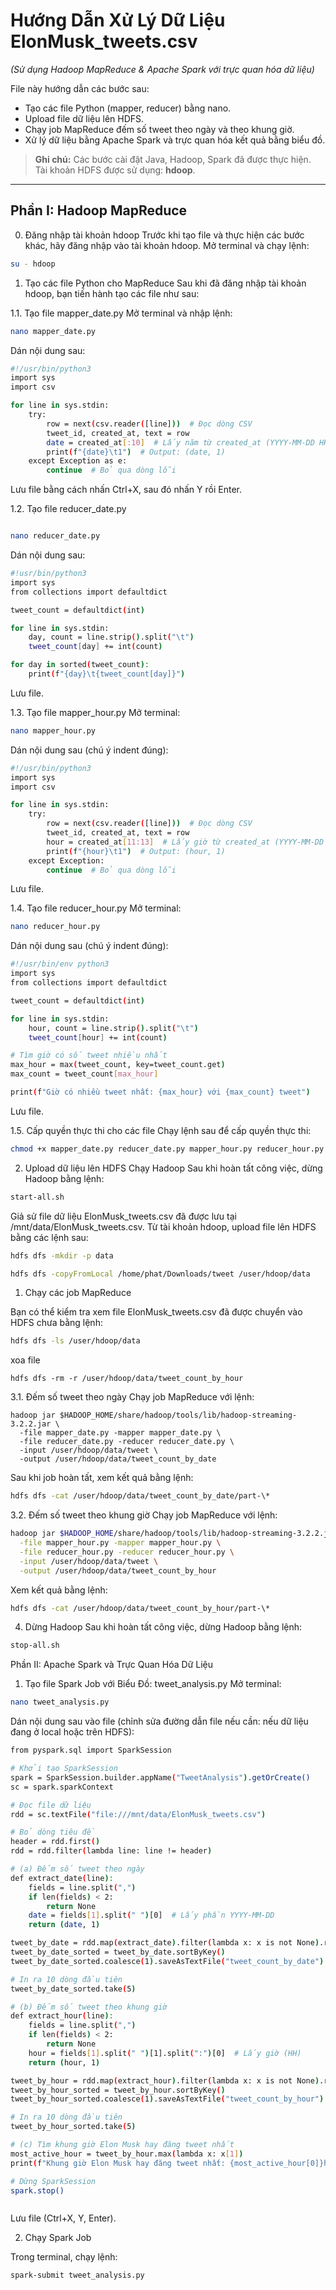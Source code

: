 # Hướng Dẫn Xử Lý Dữ Liệu ElonMusk_tweets.csv

_(Sử dụng Hadoop MapReduce & Apache Spark với trực quan hóa dữ liệu)_

File này hướng dẫn các bước sau:

- Tạo các file Python (mapper, reducer) bằng nano.
- Upload file dữ liệu lên HDFS.
- Chạy job MapReduce đếm số tweet theo ngày và theo khung giờ.
- Xử lý dữ liệu bằng Apache Spark và trực quan hóa kết quả bằng biểu đồ.

> **Ghi chú:** Các bước cài đặt Java, Hadoop, Spark đã được thực hiện.  
> Tài khoản HDFS được sử dụng: **hdoop**.

---

## Phần I: Hadoop MapReduce

0. Đăng nhập tài khoản hdoop
   Trước khi tạo file và thực hiện các bước khác, hãy đăng nhập vào tài khoản hdoop. Mở terminal và chạy lệnh:

```bash
su - hdoop
```

1. Tạo các file Python cho MapReduce
   Sau khi đã đăng nhập tài khoản hdoop, bạn tiến hành tạo các file như sau:

1.1. Tạo file mapper_date.py
Mở terminal và nhập lệnh:

```bash
nano mapper_date.py
```

Dán nội dung sau:

```bash
#!/usr/bin/python3
import sys
import csv

for line in sys.stdin:
    try:
        row = next(csv.reader([line]))  # Đọc dòng CSV
        tweet_id, created_at, text = row
        date = created_at[:10]  # Lấy năm từ created_at (YYYY-MM-DD HH:MM:SS)
        print(f"{date}\t1")  # Output: (date, 1)
    except Exception as e:
        continue  # Bỏ qua dòng lỗi
```

Lưu file bằng cách nhấn Ctrl+X, sau đó nhấn Y rồi Enter.

1.2. Tạo file reducer_date.py

```bash

nano reducer_date.py
```

Dán nội dung sau:

```bash
#!usr/bin/python3
import sys
from collections import defaultdict

tweet_count = defaultdict(int)

for line in sys.stdin:
    day, count = line.strip().split("\t")
    tweet_count[day] += int(count)

for day in sorted(tweet_count):
    print(f"{day}\t{tweet_count[day]}")
```

Lưu file.

1.3. Tạo file mapper_hour.py
Mở terminal:

```bash
nano mapper_hour.py
```

Dán nội dung sau (chú ý indent đúng):

```bash
#!/usr/bin/python3
import sys
import csv

for line in sys.stdin:
    try:
        row = next(csv.reader([line]))  # Đọc dòng CSV
        tweet_id, created_at, text = row
        hour = created_at[11:13]  # Lấy giờ từ created_at (YYYY-MM-DD HH:MM:SS)
        print(f"{hour}\t1")  # Output: (hour, 1)
    except Exception:
        continue  # Bỏ qua dòng lỗi

```

Lưu file.

1.4. Tạo file reducer_hour.py
Mở terminal:

```bash
nano reducer_hour.py
```

Dán nội dung sau (chú ý indent đúng):

```bash
#!/usr/bin/env python3
import sys
from collections import defaultdict

tweet_count = defaultdict(int)

for line in sys.stdin:
    hour, count = line.strip().split("\t")
    tweet_count[hour] += int(count)

# Tìm giờ có số tweet nhiều nhất
max_hour = max(tweet_count, key=tweet_count.get)
max_count = tweet_count[max_hour]

print(f"Giờ có nhiều tweet nhất: {max_hour} với {max_count} tweet")

```

Lưu file.

1.5. Cấp quyền thực thi cho các file
Chạy lệnh sau để cấp quyền thực thi:

```bash
chmod +x mapper_date.py reducer_date.py mapper_hour.py reducer_hour.py
```

2. Upload dữ liệu lên HDFS
   Chạy Hadoop
   Sau khi hoàn tất công việc, dừng Hadoop bằng lệnh:

```bash
start-all.sh
```

Giả sử file dữ liệu ElonMusk_tweets.csv đã được lưu tại /mnt/data/ElonMusk_tweets.csv. Từ tài khoản hdoop, upload file lên HDFS bằng các lệnh sau:

```bash
hdfs dfs -mkdir -p data
```

```bash
hdfs dfs -copyFromLocal /home/phat/Downloads/tweet /user/hdoop/data
```

1. Chạy các job MapReduce

Bạn có thể kiểm tra xem file ElonMusk_tweets.csv đã được chuyển vào HDFS chưa bằng lệnh:

```bash
hdfs dfs -ls /user/hdoop/data
```

xoa file

```
hdfs dfs -rm -r /user/hdoop/data/tweet_count_by_hour
```

3.1. Đếm số tweet theo ngày
Chạy job MapReduce với lệnh:

```
hadoop jar $HADOOP_HOME/share/hadoop/tools/lib/hadoop-streaming-3.2.2.jar \
  -file mapper_date.py -mapper mapper_date.py \
  -file reducer_date.py -reducer reducer_date.py \
  -input /user/hdoop/data/tweet \
  -output /user/hdoop/data/tweet_count_by_date

```

Sau khi job hoàn tất, xem kết quả bằng lệnh:

```bash
hdfs dfs -cat /user/hdoop/data/tweet_count_by_date/part-\*
```

3.2. Đếm số tweet theo khung giờ
Chạy job MapReduce với lệnh:

```bash
hadoop jar $HADOOP_HOME/share/hadoop/tools/lib/hadoop-streaming-3.2.2.jar \
  -file mapper_hour.py -mapper mapper_hour.py \
  -file reducer_hour.py -reducer reducer_hour.py \
  -input /user/hdoop/data/tweet \
  -output /user/hdoop/data/tweet_count_by_hour
```

Xem kết quả bằng lệnh:

```bash
hdfs dfs -cat /user/hdoop/data/tweet_count_by_hour/part-\*
```

4. Dừng Hadoop
   Sau khi hoàn tất công việc, dừng Hadoop bằng lệnh:

```bash
stop-all.sh
```

Phần II: Apache Spark và Trực Quan Hóa Dữ Liệu

1. Tạo file Spark Job với Biểu Đồ: tweet_analysis.py
   Mở terminal:

```bash
nano tweet_analysis.py
```

Dán nội dung sau vào file (chỉnh sửa đường dẫn file nếu cần: nếu dữ liệu đang ở local hoặc trên HDFS):

```bash
from pyspark.sql import SparkSession

# Khởi tạo SparkSession
spark = SparkSession.builder.appName("TweetAnalysis").getOrCreate()
sc = spark.sparkContext

# Đọc file dữ liệu
rdd = sc.textFile("file:///mnt/data/ElonMusk_tweets.csv")

# Bỏ dòng tiêu đề
header = rdd.first()
rdd = rdd.filter(lambda line: line != header)

# (a) Đếm số tweet theo ngày
def extract_date(line):
    fields = line.split(",")
    if len(fields) < 2:
        return None
    date = fields[1].split(" ")[0]  # Lấy phần YYYY-MM-DD
    return (date, 1)

tweet_by_date = rdd.map(extract_date).filter(lambda x: x is not None).reduceByKey(lambda a, b: a + b)
tweet_by_date_sorted = tweet_by_date.sortByKey()
tweet_by_date_sorted.coalesce(1).saveAsTextFile("tweet_count_by_date")

# In ra 10 dòng đầu tiên
tweet_by_date_sorted.take(5)

# (b) Đếm số tweet theo khung giờ
def extract_hour(line):
    fields = line.split(",")
    if len(fields) < 2:
        return None
    hour = fields[1].split(" ")[1].split(":")[0]  # Lấy giờ (HH)
    return (hour, 1)

tweet_by_hour = rdd.map(extract_hour).filter(lambda x: x is not None).reduceByKey(lambda a, b: a + b)
tweet_by_hour_sorted = tweet_by_hour.sortByKey()
tweet_by_hour_sorted.coalesce(1).saveAsTextFile("tweet_count_by_hour")

# In ra 10 dòng đầu tiên
tweet_by_hour_sorted.take(5)

# (c) Tìm khung giờ Elon Musk hay đăng tweet nhất
most_active_hour = tweet_by_hour.max(lambda x: x[1])
print(f"Khung giờ Elon Musk hay đăng tweet nhất: {most_active_hour[0]}h với {most_active_hour[1]} tweet")

# Dừng SparkSession
spark.stop()



```

Lưu file (Ctrl+X, Y, Enter).

2. Chạy Spark Job

Trong terminal, chạy lệnh:

```bash
spark-submit tweet_analysis.py
```
